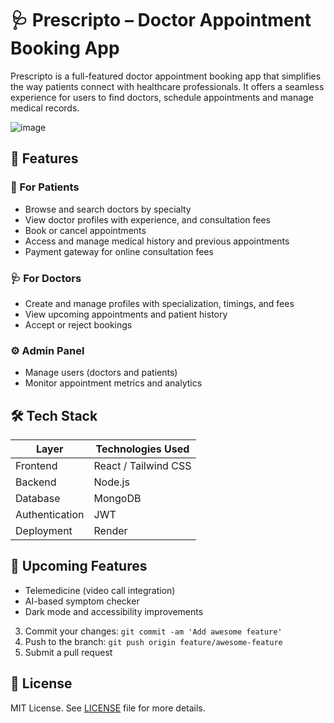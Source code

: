 # 🩺 Prescripto – Doctor Appointment Booking App

Prescripto is a full-featured doctor appointment booking app that simplifies the way patients connect with healthcare professionals. It offers a seamless experience for users to find doctors, schedule appointments and manage medical records.

![image](https://github.com/user-attachments/assets/f87afd42-5f9c-41b6-9f4b-994b96bdfac9)

## 🚀 Features

### 👤 For Patients

* Browse and search doctors by specialty
* View doctor profiles with experience, and consultation fees
* Book or cancel appointments
* Access and manage medical history and previous appointments
* Payment gateway for online consultation fees

### 🩺 For Doctors

* Create and manage profiles with specialization, timings, and fees
* View upcoming appointments and patient history
* Accept or reject bookings


### ⚙️ Admin Panel 

* Manage users (doctors and patients)
* Monitor appointment metrics and analytics


## 🛠️ Tech Stack

| Layer          | Technologies Used                                             |
| -------------- | ------------------------------------------------------------- |
| Frontend       | React / Tailwind CSS                                          |
| Backend        | Node.js                                                       |
| Database       | MongoDB                                                       |
| Authentication | JWT                                                           |
| Deployment     | Render                                                        |


## 📅 Upcoming Features

* Telemedicine (video call integration)
* AI-based symptom checker
* Dark mode and accessibility improvements


3. Commit your changes: `git commit -am 'Add awesome feature'`
4. Push to the branch: `git push origin feature/awesome-feature`
5. Submit a pull request

## 📄 License

MIT License. See [LICENSE](LICENSE) file for more details.
